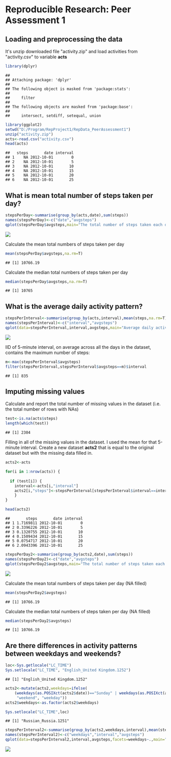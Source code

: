 # Reproducible Research: Peer Assessment 1


## Loading and preprocessing the data

It's unzip downloaded file "activity.zip"
and load activities from "activity.csv" to variable **acts**  


```r
library(dplyr)
```

```
## 
## Attaching package: 'dplyr'
## 
## The following object is masked from 'package:stats':
## 
##     filter
## 
## The following objects are masked from 'package:base':
## 
##     intersect, setdiff, setequal, union
```

```r
library(ggplot2)
setwd("D:/Program/RepProject1/RepData_PeerAssessment1")
unzip("activity.zip")
acts<-read.csv("activity.csv")
head(acts)
```

```
##   steps       date interval
## 1    NA 2012-10-01        0
## 2    NA 2012-10-01        5
## 3    NA 2012-10-01       10
## 4    NA 2012-10-01       15
## 5    NA 2012-10-01       20
## 6    NA 2012-10-01       25
```

## What is mean total number of steps taken per day?


```r
stepsPerDay<-summarise(group_by(acts,date),sum(steps))
names(stepsPerDay)<-c("date","avgsteps")
qplot(stepsPerDay$avgsteps,main="The total number of steps taken each day",xlab="Steps",binwidth=500)
```

![](PA1_template_files/figure-html/init-1.png) 

Calculate the mean total numbers of steps taken per day

```r
mean(stepsPerDay$avgsteps,na.rm=T)
```

```
## [1] 10766.19
```


Calculate the median total numbers of steps taken per day

```r
median(stepsPerDay$avgsteps,na.rm=T)
```

```
## [1] 10765
```

## What is the average daily activity pattern?


```r
stepsPerInterval<-summarise(group_by(acts,interval),mean(steps,na.rm=T))
names(stepsPerInterval)<-c("interval","avgsteps")
qplot(data=stepsPerInterval,interval,avgsteps,main="Average daily activity pattern",geom="line")
```

![](PA1_template_files/figure-html/unnamed-chunk-4-1.png) 

IID of 5-minute interval, on average across all the days in the dataset,
contains the maximum number of steps:


```r
m<-max(stepsPerInterval$avgsteps)
filter(stepsPerInterval,stepsPerInterval$avgsteps==m)$interval
```

```
## [1] 835
```

## Imputing missing values

Calculate and report the total number of missing values in the dataset
(i.e. the total number of rows with NAs)

```r
test<-is.na(acts$steps)
length(which(test))
```

```
## [1] 2304
```
Filling in all of the missing values in the dataset. I used the mean for that 5-minute interval.
Create a new dataset **acts2** that is equal to the original dataset but with the
missing data filled in.


```r
acts2<-acts

for(i in 1:nrow(acts)) {
  
  if (test[i]) {
    interval<-acts[i,"interval"]
    acts2[i,"steps"]<-stepsPerInterval[stepsPerInterval$interval==interval,]$avgsteps
    }
}

head(acts2)
```

```
##       steps       date interval
## 1 1.7169811 2012-10-01        0
## 2 0.3396226 2012-10-01        5
## 3 0.1320755 2012-10-01       10
## 4 0.1509434 2012-10-01       15
## 5 0.0754717 2012-10-01       20
## 6 2.0943396 2012-10-01       25
```


```r
stepsPerDay2<-summarise(group_by(acts2,date),sum(steps))
names(stepsPerDay2)<-c("date","avgsteps")
qplot(stepsPerDay2$avgsteps,main="The total number of steps taken each day (NA filled)",xlab="Steps",binwidth=500)
```

![](PA1_template_files/figure-html/unnamed-chunk-8-1.png) 

Calculate the mean total numbers of steps taken per day (NA filled)

```r
mean(stepsPerDay2$avgsteps)
```

```
## [1] 10766.19
```


Calculate the median total numbers of steps taken per day  (NA filled)

```r
median(stepsPerDay2$avgsteps)
```

```
## [1] 10766.19
```

## Are there differences in activity patterns between weekdays and weekends?


```r
loc<-Sys.getlocale("LC_TIME")
Sys.setlocale("LC_TIME", "English_United Kingdom.1252")
```

```
## [1] "English_United Kingdom.1252"
```

```r
acts2<-mutate(acts2,weekdays=ifelse( 
    (weekdays(as.POSIXct(acts2$date))=="Sunday" | weekdays(as.POSIXct(acts2$date))=="Saturday"), 
     "weekend", "weekday"))
acts2$weekdays<-as.factor(acts2$weekdays)

Sys.setlocale("LC_TIME",loc)
```

```
## [1] "Russian_Russia.1251"
```

```r
stepsPerInterval2<-summarise(group_by(acts2,weekdays,interval),mean(steps,na.rm=T))
names(stepsPerInterval2)<-c("weekdays","interval","avgsteps")
qplot(data=stepsPerInterval2,interval,avgsteps,facets=weekdays~.,main="Average daily activity pattern",geom="line")
```

![](PA1_template_files/figure-html/unnamed-chunk-11-1.png) 
